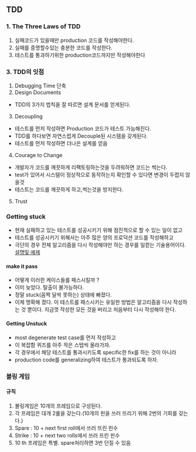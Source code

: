 ## TDD

### 1. The Three Laws of TDD
1. 실패코드가 있을때만 production 코드를 작성해야한다.
2. 실패를 증명할수있는 충분한 코드를 작성한다.
3. 테스트를 통과하기위한 production코드까지만 작성해야한다


### 3. TDD의 잇점
1. Debugging Time 단축
2. Design Documents
- TDD의 3가지 법칙을 잘 따르면 설계 문서를 얻게된다.
3. Decoupling
- 테스트를 먼저 작성하면 Production 코드가 테스트 가능해진다.
- TDD를 하다보면 자연스럽게 Decouple된 시스템을 갖게된다.
- 테스트를 먼저 작성하면 더나은 설계를 얻음
4. Courage to Change
- 개발자가 코드를 깨끗하게 리팩토링하는것을 두려워하면 코드는 썩는다.
- test가 있어서 시스템이 정상적으로 동작하는지 확인할 수 있다면 변경이 두렵지 않을것
- 테스트는 코드를 깨끗하게 하고,썩는것을 방지한다.
5. Trust




### Getting stuck
* 현재 실패하고 있는 테스트를 성공시키기 위해 점진적으로 할 수 있는 일이 없고
* 테스트를 성공시키기 위해서는 아주 많은 양의 프로덕션 코드를 작성해하고
* 극단의 경우 전체 알고리즘을 다시 작성해야만
하는 경우를 일컫는 기술용어이다.
[설명및 예제](https://github.com/msbaek/wordwrap)

#### make it pass
* 어떻게 이러한 케이스들를 패스시킬까 ?
* 이미 늦었다. 탈출이 불가능하다.
* 정말 stuck(꼼짝 달싹 못하는) 상태에 빠졌다.
* 이제 명확해 졌다. 이 테스트를 패스시키는 유일한 방법은 알고리즘을 다시 작성하는 것 뿐이다. 지금껏 작성한 모든 것을 버리고 처음부터 다시 작성해야 한다.

#### Getting Unstuck
* most degenerate test case를 먼저 작성하고
* 이 복잡함 퀴즈를 아주 작은 스텝씩 올라가자.
* 각 경우에서 해당 테스트를 통과시키도록 specific한 fix를 하는 것이 아니라
* production code를 generalizing하여 테스트가 통과되도록 하자.







### 볼링 게임
#### 규칙
1. 볼링게임은 10개의 프레임으로 구성된다.
2. 각 프레임은 대개 2롤을 갖는다.(10개의 핀을 쓰러 뜨리기 위해 2번의 기회를 갖는다.)
3. Spare : 10 + next first roll에서 쓰러 뜨린 핀수
4. Strike : 10 + next two rolls에서 쓰러 뜨린 핀수
5. 10 th 프레임은 특별. spare처리하면 3번 던질 수 있음
